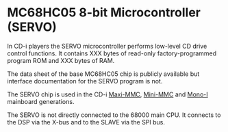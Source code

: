 # MC68HC05 8-bit Microcontroller (SERVO)

In CD-i players the SERVO microcontroller performs low-level CD drive control
functions. It contains XXX bytes of read-only factory-programmed program ROM and
XXX bytes of RAM.

The data sheet of the base MC68HC05 chip is publicly available but interface
documentation for the SERVO program is not.

The SERVO chip is used in the CD-i [Maxi-MMC], [Mini-MMC] and [Mono-I]
mainboard generations.

The SERVO is not directly connected to the 68000 main CPU. It connects to
the DSP via the X-bus and to the SLAVE via the SPI bus.

[Maxi-MMC]: https://www.cdiemu.org/players/
[Mini-MMC]: https://www.cdiemu.org/players/
[Mono-I]: https://www.cdiemu.org/players/
